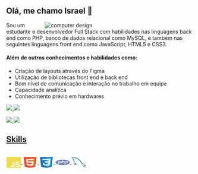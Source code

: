 ## Olá, me chamo Israel 👋 
<img src="https://raw.githubusercontent.com/MicaelliMedeiros/micaellimedeiros/master/image/computer-illustration.png" min-width="400px" max-width="400px" width="400px" align="right" alt="computer design">

<p>Sou um estudante e desenvolvedor Full Stack com habilidades nas linguagens back end como PHP, banco de dados relacional como MySQL, e também nas seguintes linguagens front end como JavaScript, HTML5 e CSS3.</p>

#### Além de outros conhecimentos e habilidades como:
* Criação de layouts através do Figma
* Utilização de bibliotecas front end e back end
* Bom nível de comunicação e interação no trabalho em equipe
* Capacidade analítica
* Conhecimento prévio em hardwares
  
 <p align="left">
  <a href="https://www.linkedin.com/in/israeloriente/" target="_blank" alt="linkedin design">
    <img src="https://img.shields.io/badge/LinkedIn-1C1C1C?style=for-the-badge&logo=linkedin&logoColor=8A2BE2"/>
  </a>
 <a href="mailto:israeloriente1@hotmail.com" target="_blank" alt="email design">
    <img src="https://img.shields.io/badge/Email-1C1C1C?style=for-the-badge&logo=gmail&logoColor=8A2BE2"/>
  </a>
 
<div>
  <a href="https://github.com/israeloriente1">
  <img height="167em" src="https://github-readme-stats.vercel.app/api?username=israeloriente1&show_icons=true&theme=dark&include_all_commits=true&count_private=true"/>
  <img height="167em" src="https://github-readme-stats.vercel.app/api/top-langs/?username=israeloriente1&layout=compact&langs_count=7&theme=dark"/>
</div>
 
 <h2>Skills</h2>
<div style="display: inline_block"><br>
  <img align="center" alt="Js" height="30" width="40" src="https://raw.githubusercontent.com/devicons/devicon/master/icons/javascript/javascript-plain.svg">
  <img align="center" alt="HTML" height="30" width="40" src="https://raw.githubusercontent.com/devicons/devicon/master/icons/html5/html5-original.svg">
  <img align="center" alt="CSS" height="30" width="40" src="https://raw.githubusercontent.com/devicons/devicon/master/icons/css3/css3-original.svg">
  <img align="center" alt="PHP" height="30" width="40" src="https://raw.githubusercontent.com/devicons/devicon/9f4f5cdb393299a81125eb5127929ea7bfe42889/icons/php/php-plain.svg">
  <img align="center" alt="SQL" height="30" width="40" src="https://raw.githubusercontent.com/devicons/devicon/9f4f5cdb393299a81125eb5127929ea7bfe42889/icons/mysql/mysql-original.svg">
</div>

 

